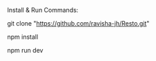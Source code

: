 Install & Run Commands:

git clone "https://github.com/ravisha-jh/Resto.git"

npm install

npm run dev
